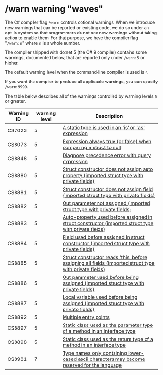 ﻿# /warn warning "waves"

The C# compiler flag `/warn` controls optional warnings.
When we introduce new warnings that can be reported on existing code,
we do so under an opt-in system so that programmers do not see new warnings
without taking action to enable them.
For that purpose, we have the compiler flag "`/warn:n`"
where `n` is a whole number.

The compiler shipped with dotnet 5 (the C# 9 compiler) contains some warnings, documented below, that
are reported only under `/warn:5` or higher.

The default warning level when the command-line compiler is used is `4`.

If you want the compiler to produce all applicable warnings, you can specify
`/warn:9999`.

The table below describes all of the warnings controlled by warning levels `5` or greater.

| Warning ID | warning level | Description |
|------------|---------|-------------|
| CS7023 | 5 | [A static type is used in an 'is' or 'as' expression](https://github.com/dotnet/roslyn/issues/30198) |
| CS8073 | 5 | [Expression always true (or false) when comparing a struct to null](https://github.com/dotnet/roslyn/issues/45744) |
| CS8848 | 5 | [Diagnose precedence error with query expression](https://github.com/dotnet/roslyn/issues/30231) |
| CS8880 | 5 | [Struct constructor does not assign auto property (imported struct type with private fields)](https://github.com/dotnet/roslyn/issues/30194) |
| CS8881 | 5 | [Struct constructor does not assign field (imported struct type with private fields)](https://github.com/dotnet/roslyn/issues/30194) |
| CS8882 | 5 | [Out parameter not assigned (imported struct type with private fields)](https://github.com/dotnet/roslyn/issues/30194) |
| CS8883 | 5 | [Auto-property used before assigned in struct constructor (imported struct type with private fields)](https://github.com/dotnet/roslyn/issues/30194) |
| CS8884 | 5 | [Field used before assigned in struct constructor (imported struct type with private fields)](https://github.com/dotnet/roslyn/issues/30194) |
| CS8885 | 5 | [Struct constructor reads 'this' before assigning all fields (imported struct type with private fields)](https://github.com/dotnet/roslyn/issues/30194) |
| CS8886 | 5 | [Out parameter used before being assigned (imported struct type with private fields)](https://github.com/dotnet/roslyn/issues/30194) |
| CS8887 | 5 | [Local variable used before being assigned (imported struct type with private fields)](https://github.com/dotnet/roslyn/issues/30194) |
| CS8892 | 5 | [Multiple entry points](https://github.com/dotnet/roslyn/issues/46831) |
| CS8897 | 5 | [Static class used as the parameter type of a method in an interface type](https://github.com/dotnet/roslyn/issues/38256) |
| CS8898 | 5 | [Static class used as the return type of a method in an interface type](https://github.com/dotnet/roslyn/issues/38256) |
| CS8981 | 7 | [Type names only containing lower-cased ascii characters may become reserved for the language](https://github.com/dotnet/roslyn/issues/56653) |
